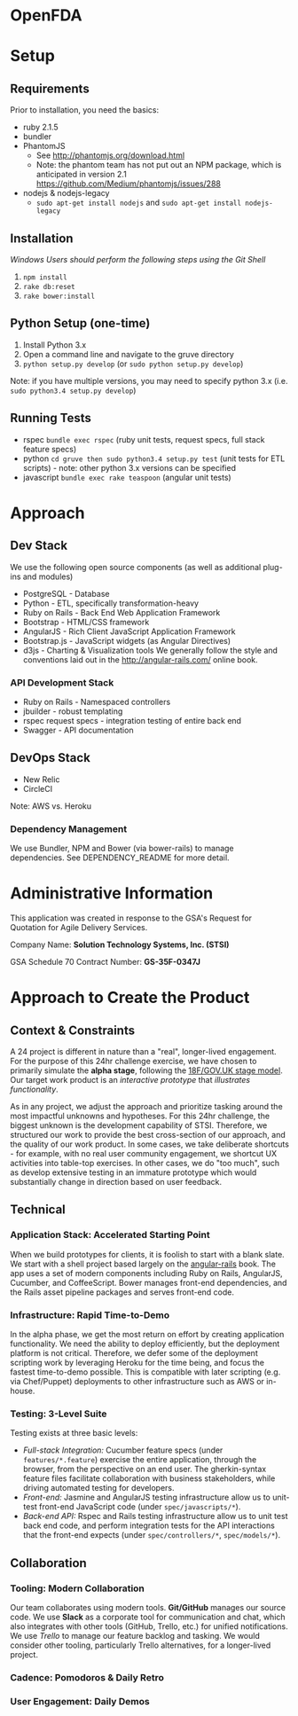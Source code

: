 # OpenFDA

# Setup

## Requirements
Prior to installation, you need the basics:
* ruby 2.1.5
* bundler
* PhantomJS 
  * See http://phantomjs.org/download.html
  * Note: the phantom team has not put out an NPM package, which is anticipated in version 2.1 https://github.com/Medium/phantomjs/issues/288
* nodejs & nodejs-legacy
  * `sudo apt-get install nodejs` and `sudo apt-get install nodejs-legacy`

## Installation
*Windows Users should perform the following steps using the Git Shell*

1. `npm install`
2. `rake db:reset`
3. `rake bower:install`

## Python Setup (one-time)
1. Install Python 3.x
2. Open a command line and navigate to the gruve directory
3. `python setup.py develop` (or `sudo python setup.py develop`)

Note: if you have multiple versions, you may need to specify python 3.x 
(i.e. `sudo python3.4 setup.py develop`)

## Running Tests

* rspec `bundle exec rspec` (ruby unit tests, request specs, full stack feature specs)
* python `cd gruve then sudo python3.4 setup.py test` (unit tests for ETL scripts) - note: other python 3.x versions can be specified
* javascript `bundle exec rake teaspoon` (angular unit tests)

# Approach

## Dev Stack
We use the following open source components (as well as additional plug-ins and modules)
 * PostgreSQL - Database
 * Python - ETL, specifically transformation-heavy
 * Ruby on Rails - Back End Web Application Framework
 * Bootstrap - HTML/CSS framework
 * AngularJS - Rich Client JavaScript Application Framework
 * Bootstrap.js - JavaScript widgets (as Angular Directives)
 * d3js - Charting & Visualization tools
We generally follow the style and conventions laid out in the http://angular-rails.com/ online book. 


### API Development Stack
 * Ruby on Rails - Namespaced controllers
 * jbuilder - robust templating
 * rspec request specs - integration testing of entire back end
 * Swagger - API documentation


## DevOps Stack
 * New Relic
 * CircleCI

Note: AWS vs. Heroku

### Dependency Management
We use Bundler, NPM and Bower (via bower-rails) to manage dependencies. See DEPENDENCY_README for more detail.

# Administrative Information
This application was created in response to the GSA's Request for Quotation for Agile Delivery Services.

Company Name: **Solution Technology Systems, Inc. (STSI)**

GSA Schedule 70 Contract Number: **GS-35F-0347J** 

# Approach to Create the Product

## Context & Constraints
A 24 project is different in nature than a "real", longer-lived engagement. For the purpose of this 24hr challenge exercise, we have chosen to primarily simulate the **alpha stage**, following the [18F/GOV.UK stage model](https://www.gov.uk/service-manual/phases). Our target work product is an *interactive prototype* that *illustrates functionality*. 

As in any project, we adjust the approach and prioritize tasking around the most impactful unknowns and hypotheses. For this 24hr challenge, the biggest unknown is the development capability of STSI. Therefore, we structured our work to provide the best cross-section of our approach, and the quality of our work product. In some cases, we take deliberate shortcuts - for example, with no real user community engagement, we shortcut UX activities into table-top exercises. In other cases, we do "too much", such as develop extensive testing in an immature prototype which would substantially change in direction based on user feedback. 

## Technical 

### Application Stack: Accelerated Starting Point
When we build prototypes for clients, it is foolish to start with a blank slate. We start with a shell project based largely on the [angular-rails](http://angular-rails.com/) book. The app uses a set of modern components including Ruby on Rails, AngularJS, Cucumber, and CoffeeScript. Bower manages front-end dependencies, and the Rails asset pipeline packages and serves front-end code.

### Infrastructure: Rapid Time-to-Demo
In the alpha phase, we get the most return on effort by creating application functionality. We need the ability to deploy efficiently, but the deployment platform is not critical. Therefore, we defer some of the deployment scripting work by leveraging Heroku for the time being, and focus the fastest time-to-demo possible. This is compatible with later scripting (e.g. via Chef/Puppet) deployments to other infrastructure such as AWS or in-house.

### Testing: 3-Level Suite
Testing exists at three basic levels: 
- *Full-stack Integration:* Cucumber feature specs (under `features/*.feature`) exercise the entire application, through the browser, from the perspective on an end user. The gherkin-syntax feature files facilitate collaboration with business stakeholders, while driving automated testing for developers.
- *Front-end:* Jasmine and AngularJS testing infrastructure allow us to unit-test front-end JavaScript code (under `spec/javascripts/*`).
- *Back-end API:* Rspec and Rails testing infrastructure allow us to unit test back end code, and perform integration tests for the API interactions that the front-end expects (under `spec/controllers/*`, `spec/models/*`).

## Collaboration

### Tooling: Modern Collaboration
Our team collaborates using modern tools. **Git/GitHub** manages our source code. We use **Slack** as a corporate tool for communication and chat, which also integrates with other tools (GitHub, Trello, etc.) for unified notifications. We use *Trello* to manage our feature backlog and tasking. We would consider other tooling, particularly Trello alternatives, for a longer-lived project.

### Cadence: Pomodoros & Daily Retro

### User Engagement: Daily Demos













